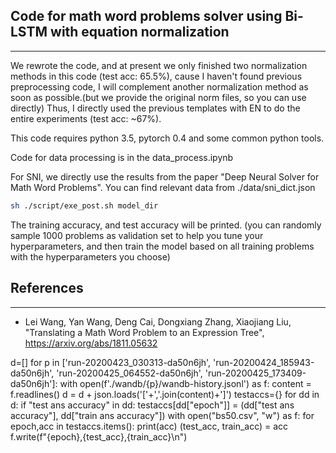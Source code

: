 ## Code for math word problems solver using Bi-LSTM with equation normalization
----
We rewrote the code, and at present we only finished two normalization methods in this code (test acc: 65.5%), cause I haven't found previous preprocessing code, I will complement another normalization method as soon as possible.(but we provide the original norm files, so you can use directly) Thus, I directly used the previous templates with EN to do the entire experiments (test acc: ~67%).

This code requires python 3.5, pytorch 0.4 and some common python tools.

Code for data processing is in the data_process.ipynb

For SNI, we directly use the results from the paper "Deep Neural Solver for Math Word Problems". You can find relevant data from ./data/sni_dict.json

```sh
sh ./script/exe_post.sh model_dir
```

The training accuracy, and test accuracy will be printed. (you can randomly sample 1000 problems as validation set to help you tune your hyperparameters, and then train the model based on all training problems with the hyperparameters you choose)

## References
----
- Lei Wang, Yan Wang, Deng Cai, Dongxiang Zhang, Xiaojiang Liu, "Translating a Math Word Problem to an Expression Tree", https://arxiv.org/abs/1811.05632


d=[]
for p in ['run-20200423_030313-da50n6jh', 'run-20200424_185943-da50n6jh', 'run-20200425_064552-da50n6jh', 'run-20200425_173409-da50n6jh']:
    with open(f'./wandb/{p}/wandb-history.jsonl') as f:
        content = f.readlines()
        d = d + json.loads('['+','.join(content)+']')
testaccs={}
for dd in d:
    if "test ans accuracy" in dd:
        testaccs[dd["epoch"]] = (dd["test ans accuracy"], dd["train ans accuracy"])
with open("bs50.csv", "w") as f:
    for epoch,acc in testaccs.items():
        print(acc)
        (test_acc, train_acc) = acc
        f.write(f"{epoch},{test_acc},{train_acc}\n")